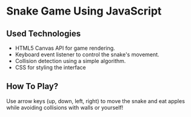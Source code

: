 # Snake Game Using JavaScript

## Used Technologies
- HTML5 Canvas API for game rendering.
- Keyboard event listener to control the snake's movement.
- Collision detection using a simple algorithm.
- CSS for styling the interface

## How To Play?
Use arrow keys (up, down, left, right) to move the snake and eat apples while avoiding collisions with walls or yourself!</s>
